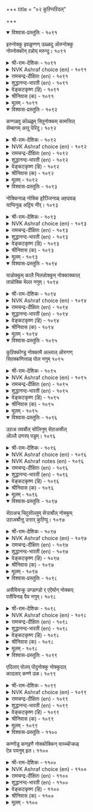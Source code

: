 +++
title = "०२ कुऱिप्पऱिदल्"

+++


<details open><summary>विश्वास-प्रस्तुतिः - १०९१</summary>

इरुनोक्कु इवळुण्गण् उळ्ळदु ऒरुनोक्कु  
नोय्नोक्कॊन् ऱन्नोय् मरुन्दु।      १०९१
</details>

<details><summary>श्री-राम-देशिकः - १०९१</summary>

अयास्तु स्वञ्जने नेत्रे दृष्टिद्व्यसमन्विते ।  
मह्यं रोगं ददात्येका श्मयत्यपरा तु तम् ॥ १०९१॥
</details>

<details><summary>NVK Ashraf choice (en) - १०९१</summary>

१०९१
Her painted eyes have a double effect:
One glance brings pain and the other cures.
(N.V.K. Ashraf)
</details>

<details><summary>रामचन्द्र-दीक्षितः (en) - १०९१</summary>

1091 irunōkku ivaḷuṇkaṇ uḷḷatu orunōkku  
nōynōkkoṉṟu annōy maruntu.

1091\. The glances of her collirium-painted eyes have a double sway. One wounds and the other heals.  
</details>

<details><summary>शुद्धानन्द-भारती (en) - १०९१</summary>

1\. இருநோக்கு இவளுண்கண் உள்ளது ஒருநோக்கு  
நோய்நோககொன் றந்நோய் மருந்து.  
Her painted eyes, two glances dart  
One hurts; the other heals my heart.        1091  
</details>

<details><summary>वेङ्कटकृष्ण (हि) - १०९१</summary>

1091
इसके कजरारे नयन, रखते हैं दो दृष्टि ।  
रोग एक, उस रोग की, दवा दूसरी दृष्टि ॥
</details>

<details><summary>श्रीनिवास (क) - १०९१</summary>

1091. इवळ (ई ऎळॆवॆण्णिन) कप्पु हच्चिद कण्णुगळल्लि ऎरडु बगॆयाद नोटविदॆ. ऒन्दु यातनॆयुण्टु माडिदरॆ मत्तॊन्दु यातनॆयन्नु परिहरिसुवुदु

</details>

<details><summary>मूलम् - १०९१</summary>

इरुनोक्कु इवळुण्गण् उळ्ळदु ऒरुनोक्कु  
नोय्नोक्कॊन् ऱन्नोय् मरुन्दु।      १०९१
</details>

<details open><summary>विश्वास-प्रस्तुतिः - १०९२</summary>

कण्गळवु कॊळ्ळुम् सिऱुनोक्कम् कामत्तिल्  
सॆम्बागम् अऩ्ऱु पॆरिदु।       १०९२
</details>

<details><summary>श्री-राम-देशिकः - १०९२</summary>

तस्याः क्षणिकदृष्टिर्या सकूतं प्रेरिता मयि ।  
न सा कामार्घभागा स्यात् ततोऽपि महती किल ॥ १०९२॥
</details>

<details><summary>NVK Ashraf choice (en) - १०९२</summary>

१०९२
A single sneaky glance of her eyes
Is more than half the pleasure of love. *
(W.H. Drew and J. Lazarus)
</details>

<details><summary>रामचन्द्र-दीक्षितः (en) - १०९२</summary>

1092 kaṇkaḷavu koḷḷum ciṟunōkkam kāmattil  
cempākam aṉṟu peritu.

1092\. More telling than her actual embrace are her stealthy love looks.  
</details>

<details><summary>शुद्धानन्द-भारती (en) - १०९२</summary>

2\. கண்களவு கொள்ளும் சிறுநோக்கம் காமத்தில்  
செம்பாகம் அன்று பெரிது.  
Her furtive lightning glance is more  
Than enjoyment of sexual lore.        1092  
</details>

<details><summary>वेङ्कटकृष्ण (हि) - १०९२</summary>

1092
आंख बचा कर देखना, तनिक मुझे क्षण काल ।  
अर्द्ध नहीं, संयोग का, उससे अधिक रसाल ॥
</details>

<details><summary>श्रीनिवास (क) - १०९२</summary>

1092. तन्न कण्णुगळिन्दले नन्नन्नु अपहरिसिरुव ई ऎळॆवॆण्णिन किरु नोटवु, सम्भोग सुखदल्लि केवल अर्धभागमात्रवल्ल अदक्किन्त अधिक सुखवन्नु नीडुवुदु.

</details>

<details><summary>मूलम् - १०९२</summary>

कण्गळवु कॊळ्ळुम् सिऱुनोक्कम् कामत्तिल्  
सॆम्बागम् अऩ्ऱु पॆरिदु।       १०९२
</details>

<details open><summary>विश्वास-प्रस्तुतिः - १०९३</summary>

नोक्किनाळ् नोक्कि इऱैञ्जिनाळ् अह्दवळ्  
याप्पिनुळ् अट्टिय नीर्।       १०९३
</details>

<details><summary>श्री-राम-देशिकः - १०९३</summary>

सा मां ददर्श, दृष्टा सा मया मन्राननाऽभवत् ।  
तदेत् प्रेमवृद्धयर्थ रचितं जलसेचनम् ॥ १०९३॥
</details>

<details><summary>NVK Ashraf choice (en) - १०९३</summary>

१०९३
She looked, and dropped her head,
And so watered the plant of love.
(P.S. Sundaram)
</details>

<details><summary>रामचन्द्र-दीक्षितः (en) - १०९३</summary>

1093 nōkkiṉāṉ nōkki iṟaiñciṉāḷ aḵtavaḷ  
yāppiṉuḷ aṭṭiya nīr.

1093\. She gazed and gazed but she became shy and her bashful look has nurtured the plant of love between us.  
</details>

<details><summary>शुद्धानन्द-भारती (en) - १०९३</summary>

3\. நோக்கினாள் நோக்கி இறைஞ்சினாள் அஃதவள்  
யாப்பினுள் அட்டிய நீர்.  
She looked; looking bowed her head  
And love-plant was with water fed.        1093  
</details>

<details><summary>वेङ्कटकृष्ण (हि) - १०९३</summary>

1093
देखा, उसने देख कर, झुका लिया जो सीस ।  
वह क्यारी में प्रेम की, देना था जल सींच ॥
</details>

<details><summary>श्रीनिवास (क) - १०९३</summary>

1093. नन्नन्नु नोडिदळु; नोडि नाचि तलॆ तग्गिसिदळु; अदु अवळु पोषिसुव प्रेमलतॆगॆ सुरिद नीरिनन्तॆ.

</details>

<details><summary>मूलम् - १०९३</summary>

नोक्किनाळ् नोक्कि इऱैञ्जिनाळ् अह्दवळ्  
याप्पिनुळ् अट्टिय नीर्।       १०९३
</details>

<details open><summary>विश्वास-प्रस्तुतिः - १०९४</summary>

यान्नोक्कुम् कालै निलन्नोक्कुम् नोक्काक्काल्  
तान्नोक्कि मॆल्ल नगुम्।       १०९४
</details>

<details><summary>श्री-राम-देशिकः - १०९४</summary>

मयि पश्यति सा भूमिं पश्येन्नम्रमुखी स्थिता ।  
मय्यपश्यति मां दृष्ट्वा कुर्यान्मन्दस्मितं तु सा ॥ १०९४॥
</details>

<details><summary>NVK Ashraf choice (en) - १०९४</summary>

१०९४
When I look, she looks to the ground.
When I don't, she looks and gently smiles! *
(P.S. Sundaram)
</details>

<details><summary>रामचन्द्र-दीक्षितः (en) - १०९४</summary>

1094 yāṉnōkkum kālai nilaṉnōkkum nōkkākkāl  
tāṉnōkki mella nakum.

1094\. She casts her shy look on earth when I gaze at her; but if I turn aside, she glances at me with a gentle smile.  
</details>

<details><summary>शुद्धानन्द-भारती (en) - १०९४</summary>

4\. யான்நோக்குங் காலை நிலன்நோக்கும் நோக்காக்கால்  
தான்நோக்கி மெல்ல நகும்.  
I look; she droops to earth awhile  
I turn; she looks with gentle smile.        1094  
</details>

<details><summary>वेङ्कटकृष्ण (हि) - १०९४</summary>

1094
मैं देखूँ तो डालती, दृष्टि भूमि की ओर ।  
ना देखूँ तो देख खुद, मन में रही हिलोर ॥
</details>

<details><summary>श्रीनिवास (क) - १०९४</summary>

1094. नानु नोडुवाग अवळु नॆलवन्नु नोडुवळु; नानु नोडदिरुवाग (नन्नन्नु) नोडि कुडिनगॆ सूसुवळु.

</details>

<details><summary>मूलम् - १०९४</summary>

यान्नोक्कुम् कालै निलन्नोक्कुम् नोक्काक्काल्  
तान्नोक्कि मॆल्ल नगुम्।       १०९४
</details>

<details open><summary>विश्वास-प्रस्तुतिः - १०९५</summary>

कुऱिक्कॊण्डु नोक्कामै अल्लाल् ऒरुगण्  
सिऱक्कणित्ताळ् पोल नगुम्       १०९५
</details>

<details><summary>श्री-राम-देशिकः - १०९५</summary>

यद्यप्योषा न मां साक्षात् पश्यत्यत्र न संशयः ।  
अथापि मीलिताक्षीव भृत्वा मन्दं हसेदियम् ॥ १०९५॥
</details>

<details><summary>NVK Ashraf choice (en) - १०९५</summary>

१०९५
Without looking straight,
She passes a slanting glance and smiles. *
(K. Kannan)
</details>

<details><summary>रामचन्द्र-दीक्षितः (en) - १०९५</summary>

1095 kuṟikkoṇṭu nōkkāmai allāl orukaṇ  
ciṟakkaṇittāḷ pōla nakum.

1095\. Without looking straight at me, with furtive glances she smiles inwardly.  
</details>

<details><summary>शुद्धानन्द-भारती (en) - १०९५</summary>

5\. குறிக்கொண்டு நோக்காமை அல்லால் ஒருகண்  
சிறக்கணித்தாள் போல நகும்.  
No direct gaze; a side-long glance  
She darts at me and smiles askance.        1095  
</details>

<details><summary>वेङ्कटकृष्ण (हि) - १०९५</summary>

1095
सीधे वह नहीं देखती, यद्यपि मेरी ओर ।  
सुकुचाती सी एक दृग, मन में रही हिलोर ॥
</details>

<details><summary>श्रीनिवास (क) - १०९५</summary>

1095. नन्नन्नु नेरवागि नोडदिरुवुदु मात्रवल्लदॆ, ऒन्दु कण्णन्नु अरॆ मुच्चिद हागॆ माडि, कडॆगण्ण नोटदिन्द नोडि नगुवळु.

</details>

<details><summary>मूलम् - १०९५</summary>

कुऱिक्कॊण्डु नोक्कामै अल्लाल् ऒरुगण्  
सिऱक्कणित्ताळ् पोल नगुम्       १०९५
</details>

<details open><summary>विश्वास-प्रस्तुतिः - १०९६</summary>

उऱाअ तवर्बोल् सॊलिनुम् सॆऱाअर्सॊल्  
ऒल्लै उणरप् पडुम्।       १०९६
</details>

<details><summary>श्री-राम-देशिकः - १०९६</summary>

अप्रीतवाक्यसदृशं ब्रूयात्सा कठिनं बहिः ।  
परन्तु हृदये क्रोधो नास्तीति ज्ञायते क्षणात् ॥ १०९६॥
</details>

<details><summary>NVK Ashraf choice (en) - १०९६</summary>

१०९६
They may speak like strangers, but the words
Will soon reveal their intimacy.
(N.V.K. Ashraf)
</details>

<details><summary>NVK Ashraf notes (en) - १०९६</summary>

१०९६. Compare with १०९९ for similar ideas. 
</details>

<details><summary>रामचन्द्र-दीक्षितः (en) - १०९६</summary>

1096 uṟāa tavarpōl coliṉum ceṟāarcol  
ollai uṇarap paṭum.

1096\. Though her words are as harsh as those of a stranger, they betoken only love.  
</details>

<details><summary>शुद्धानन्द-भारती (en) - १०९६</summary>

6\. உறாஅ தவர்போல் சொலினும் செறாஅர்சொல்  
ஒல்லை உணரப் படும்.  
Their words at first seem an offence  
But quick we feel them friendly ones.        1096  
</details>

<details><summary>वेङ्कटकृष्ण (हि) - १०९६</summary>

1096
यदुअपि वह अनभिज्ञ सी, करती है कटु बात ।  
बात नहीं है क्रुद्ध की, झट होती यह ज्ञात ॥
</details>

<details><summary>श्रीनिवास (क) - १०९६</summary>

1096. हॊर नोटक्कॆ अवरु अपरिचितरन्तॆ (कुपित) सम्भाषणॆ नडॆसिदरू, अदु निजवागि वैरविल्लद प्रणय सल्लाप ऎम्बुदु ऒडनॆये तिळियुवुदु.

</details>

<details><summary>मूलम् - १०९६</summary>

उऱाअ तवर्बोल् सॊलिनुम् सॆऱाअर्सॊल्  
ऒल्लै उणरप् पडुम्।       १०९६
</details>

<details open><summary>विश्वास-प्रस्तुतिः - १०९७</summary>

सॆऱाअच् चिऱुसॊल्लुम् सॆऱ्ऱार्बोल् नोक्कुम्  
उऱाअर्बोऩ्ऱु उऱ्ऱार् कुऱिप्पु।       १०९७
</details>

<details><summary>श्री-राम-देशिकः - १०९७</summary>

वचः क्रूरं निष्कपटमरिवद्दर्शनं च यत् ।  
तदन्तःप्रीतियुक्तानां लक्षणं प्रोच्यते बुधैः ॥ १०९७॥
</details>

<details><summary>NVK Ashraf choice (en) - १०९७</summary>

१०९७
Words that look unfriendly and looks that look offending
Are signs of love in disguise.
(S.M. Diaz), (M.S. Poornalingam Pillai)
</details>

<details><summary>रामचन्द्र-दीक्षितः (en) - १०९७</summary>

1097 ceṟāac ciṟucollum ceṟṟārpōl nōkkum  
uṟāarpōṉṟu uṟṟār kuṟippu.

1097\. The pretended angry look and the bitter-sweet word of the beloved are like those of a stranger. Surely these are but the masks of her love.  
</details>

<details><summary>शुद्धानन्द-भारती (en) - १०९७</summary>

7\. செறாஅச் சிறுசொல்லும் செற்றார்போல் நோக்கும்  
உறாஅர்போன்று உற்றார் குறிப்பு.  
Harsh little words; offended looks,  
Are feigned consenting love-lorn tricks.        1097  
</details>

<details><summary>वेङ्कटकृष्ण (हि) - १०९७</summary>

1097
रुष्ट दृष्टि है शत्रु सम, कटुक वचन सप्रीति ।  
दिखना मानों अन्य जन, प्रेमी जन की रीति ॥
</details>

<details><summary>श्रीनिवास (क) - १०९७</summary>

1097. हॊर नोटक्कॆ अपरिचितर रीतियल्लि आडुव कठिण मातुगळू हगॆगळन्तॆ काणुव नोटवू प्रणयिगळ अन्तरङ्गवन्नु कुरित सङ्केतवे आगुवुदु.

</details>

<details><summary>मूलम् - १०९७</summary>

सॆऱाअच् चिऱुसॊल्लुम् सॆऱ्ऱार्बोल् नोक्कुम्  
उऱाअर्बोऩ्ऱु उऱ्ऱार् कुऱिप्पु।       १०९७
</details>

<details open><summary>विश्वास-प्रस्तुतिः - १०९८</summary>

असैयियऱ्कु उण्डाण्डो र् एऎर्यान् नोक्कप्  
पसैयिनळ् पैय नगुम्।       १०९८
</details>

<details><summary>श्री-राम-देशिकः - १०९८</summary>

मयि पश्यति तद् दृष्ट्वा प्रीता मन्दं हसेदियम् ।  
तस्याश्चलन्त्यास्तत्कृत्य रमणीयं प्राकाशते ॥ १०९८॥
</details>

<details><summary>NVK Ashraf choice (en) - १०९८</summary>

१०९८
Her gentle smile to my pleading look
Adds beauty to her gentle nature. *
(P.S. Sundaram), (M.S. Poornalingam Pillai)
</details>

<details><summary>रामचन्द्र-दीक्षितः (en) - १०९८</summary>

1098 acaiyiyaṟku uṇṭuāṇṭōr ēeryāṉ nōkkap  
pacaiyiṉaḷ paiya nakum.

1098\. When I look beseechingly at her she returns a gentle smile. Oh, what bewitching charm fills the tender maid’s look!  
</details>

<details><summary>शुद्धानन्द-भारती (en) - १०९८</summary>

8\. அசையியற்கு உண்டாண்டோர் ஏஎர்யான் நோக்கப்  
பசையினள் பைய நகும்.  
What a grace the slim maid has!  
As I look she slightly smiles.        1098  
</details>

<details><summary>वेङ्कटकृष्ण (हि) - १०९८</summary>

1098
मैं देखूँ तो, स्निग्ध हो, करे मंद वह हास ।  
सुकुमारी में उस समय, एक रही छवी ख़ास ॥
</details>

<details><summary>श्रीनिवास (क) - १०९८</summary>

1098. नानु नोडुवाग (अवळु) प्रेमार्द्रळागि मैदु नगॆ सूसुवळु; लताङ्गियाद अवळल्लि आग ऒन्दु बगॆय चॆलुवु अरळुवुदु.

</details>

<details><summary>मूलम् - १०९८</summary>

असैयियऱ्कु उण्डाण्डो र् एऎर्यान् नोक्कप्  
पसैयिनळ् पैय नगुम्।       १०९८
</details>

<details open><summary>विश्वास-प्रस्तुतिः - १०९९</summary>

एदिलार् पोलप् पॊदुनोक्कु नोक्कुदल्  
कादलार् कण्णे उळ।       १०९९
</details>

<details><summary>श्री-राम-देशिकः - १०९९</summary>

उदासीनैः समं बाह्ये यदन्योन्यनिरीक्षणम् ।  
अन्तः स्थितां प्रीतिमेव तद् व्यनक्ति तयोस्तदा ॥ १०९९॥
</details>

<details><summary>NVK Ashraf choice (en) - १०९९</summary>

१०९९
To look at each other as if they were strangers
Belongs to lovers alone.
(P.S. Sundaram)
</details>

<details><summary>रामचन्द्र-दीक्षितः (en) - १०९९</summary>

1099 ētilār pōlap potunōkku nōkkutal  
kātalār kaṇṇē uḷa.

1099\. Oh, what an indifferent air do the lovers assume! They look at each other as if they were strangers.  
</details>

<details><summary>शुद्धानन्द-भारती (en) - १०९९</summary>

9\. ஏதிலார் போலப் பொதுநோக்கு நோக்குதல்  
காதலார் கண்ணே யுள.  
Between lovers we do discern  
A stranger's look of unconcern.        1099  
</details>

<details><summary>वेङ्कटकृष्ण (हि) - १०९९</summary>

1099
उदासीन हो देखना, मानों हो अनजान ।  
प्रेमी जन के पास ही, रहती ऐसी बान ॥
</details>

<details><summary>श्रीनिवास (क) - १०९९</summary>

1099. अपरिचितरन्तॆ सामान्य नोटदिन्द नोडुवुदु प्रणयिगळल्लि सामान्य.

</details>

<details><summary>मूलम् - १०९९</summary>

एदिलार् पोलप् पॊदुनोक्कु नोक्कुदल्  
कादलार् कण्णे उळ।       १०९९
</details>

<details open><summary>विश्वास-प्रस्तुतिः - ११००</summary>

कण्णॊडु कण्इणै नोक्कॊक्किन् वाय्च्चॊऱ्कळ्  
ऎन्न पयनुम् इल।       ११००
</details>

<details><summary>श्री-राम-देशिकः - ११००</summary>

लोके कामुकयोनेन्त्रे यदि प्रेम्णा परस्परम् ।  
पश्येतां, तहिं वचसा भाषणे किं प्रयोजनम् ॥ ११००॥
</details>

<details><summary>NVK Ashraf choice (en) - ११००</summary>

११००
When eyes with eyes commingle,
What do words avail?
(P.S. Sundaram)
</details>

<details><summary>रामचन्द्र-दीक्षितः (en) - ११००</summary>

1100 kaṇṇōṭu kaṇiṇai nōkkokkiṉ vāyccoṟkaḷ  
eṉṉa payaṉum ila.

1100\. Of what avail are words when eyes speak to eyes and heart whispers unto heart.  
</details>

<details><summary>शुद्धानन्द-भारती (en) - ११००</summary>

10\. கண்ணொடு கண்ணிணை நோக்கொக்கின் வாய்ச்சொற்கள்  
என்ன பயனும் இல.  
The words of mouth are of no use  
When eye to eye agrees the gaze.        1100  
</details>

<details><summary>वेङ्कटकृष्ण (हि) - ११००</summary>

1100
नयन नयन मिल देखते, यदि होता है योग ।  
वचनों का मूँह से कहे, है नहिं कुछ उपयोग ॥
</details>

<details><summary>श्रीनिवास (क) - ११००</summary>

1100. कण्णॊडनॆ कण्णुगळु ऒन्दागि कूडि ऒलवु सम्भाषणॆ नडॆसिदल्लि बरिय बायि मातुगळिन्द याव प्रयोजनवू इरुवुदिल्ल.
</details>

<details><summary>मूलम् - ११००</summary>

कण्णॊडु कण्इणै नोक्कॊक्किन् वाय्च्चॊऱ्कळ्  
ऎन्न पयनुम् इल।       ११००
</details>
